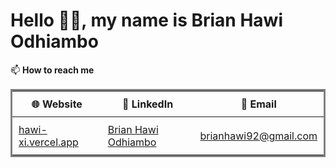 # Hello 👋🏾, my name is Brian Hawi Odhiambo

📫 **How to reach me**

<table style="border-style: solid">
  <thead>
    <tr>
        <th style="padding:10px">🌐 <strong>Website</strong></th>
        <th style="padding:10px">💼 <strong>LinkedIn</strong></th>
        <th style="padding:10px">📧 <strong>Email</strong></th>
    </tr>
  </thead>
  <tbody>
    <tr>
      <td style="padding:10px">
        <a href="https://hawi-xi.vercel.app/">hawi-xi.vercel.app</a>
      </td>
        <td style="padding:10px"> 
          <a href="https://www.linkedin.com/in/brianhawi/">Brian Hawi Odhiambo</a>
      </td>
      <td style="padding:10px">
        <a href="mailto:brianhawi92@gmail.com">brianhawi92@gmail.com</a>
      </td>
    </tr>
  </tbody>
</table>
